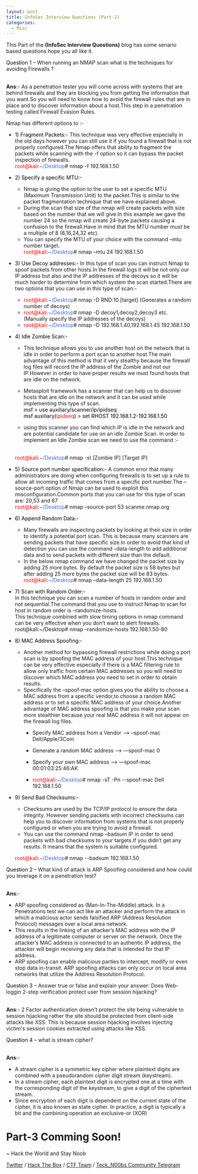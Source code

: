 ```yaml
---
layout: post
title: InfoSec Interview Questions (Part-2)
categories:
  - Misc
---
```


This Part of the **(InfoSec Interview Questions)** blog has some senario based questions hope you all like it.

<p Class="message">
  <font color="Black">Question 1</font> – When running an NMAP scan what is the techniques for avoiding Firewalls ?
</p>

<br>**Ans**:- As a penetration tester you will come across with systems that are behind firewalls and they are blocking you from getting the information that you want.So you will need to know how to avoid the firewall rules that are in place and to discover information about a host.This step in a penetration testing called Firewall Evasion Rules.
<p>Nmap has different options to :-</p>
  
  * <font color="Black">1)  Fragment Packets:-</font> 
    This technique was very effective especially in the old days however you can still use it if you found a firewall that is not properly configured.The Nmap offers that ability to fragment the packets while scanning with the -f option so it can bypass the packet inspection of firewalls.
  <br><font color="red">root@kali</font>:<font color="RoyalBlue">~/Desktop</font># nmap -f 192.168.1.50
  
  * <font color="Black">2)	Specify a specific MTU:-</font>
    * Nmap is giving the option to the user to set a specific MTU (Maximum Transmission Unit) to the packet.This is similar to the packet fragmentation technique that we have explained above.
    * During the scan that size of the nmap will create packets with size based on the number that we will give.In this example we gave the number 24 so the nmap will create 24-byte packets causing a confusion to the firewall.Have in mind that the MTU number must be a multiple of 8 (8,16,24,32 etc).  
    * You can specify the MTU of your choice with the command –mtu number target.
  <br><font color="red">root@kali</font>:<font color="RoyalBlue">~/Desktop</font># nmap –mtu 24 192.168.1.50
  
  * <font color="Black">3)	Use Decoy addresses:-</font>
  In this type of scan you can instruct Nmap to spoof packets from other hosts.In the firewall logs it will be not only our IP address but also and the IP addresses of the decoys so it will be much harder to determine from which system the scan started.There are two options that you can use in this type of scan:-
    * <font color="red">root@kali</font>:<font color="RoyalBlue">~/Desktop</font># nmap -D RND:10 [target] (Generates a random number of decoys)
    * <font color="red">root@kali</font>:<font color="RoyalBlue">~/Desktop</font># nmap -D decoy1,decoy2,decoy3 etc. (Manually specify the IP addresses of the decoys)
    * <font color="red">root@kali</font>:<font color="RoyalBlue">~/Desktop</font># nmap –D 192.168.1.40,192.168.1.45 192.168.1.50
    
  * <font color="Black">4)	Idle Zombie Scan:-</font>
    
    * This technique allows you to use another host on the network that is idle in order to perform a port scan to another host.The main advantage of this method is that it very stealthy because the firewall log files will record the IP address of the Zombie and not our IP.However in order to have proper results we must found hosts that are idle on the network.
    
    * Metasploit framework has a scanner that can help us to discover hosts that are idle on the network and it can be used while implementing this type of scan.
    <br><font color="Black">msf > use auxiliary/scanner/ip/ipidseq</font>
    <br><font color="Black">msf auxiliary(<font color="red">ipidseq</font>) > set RHOST 192.168.1.2-192.168.1.50</font>
    
    * using this scanner you can find which IP is idle in the network and are potential candidate for use on an idle Zombie Scan. In order to implement an Idle Zombie scan we need to use the command :-
    
    <br><font color="red">root@kali</font>:<font color="RoyalBlue">~/Desktop</font># nmap -sI [Zombie IP] [Target IP]
  
  * <font color="Black">5)	Source port number specification:-</font>
    A common error that many administrators are doing when configuring firewalls is to set up a rule to allow all incoming traffic that comes from a specific port number.The –source-port option of Nmap can be used to exploit this misconfiguration.Common ports that you can use for this type of scan are: 20,53 and 67
    <br><font color="red">root@kali</font>:<font color="RoyalBlue">~/Desktop</font># nmap –source-port 53 scanme.nmap.org
  
  * <font color="Black">6)	Append Random Data:- </font>
    * Many firewalls are inspecting packets by looking at their size in order to identify a potential port scan. This is because many scanners are sending packets that have specific size.In order to avoid that kind of detection you can use the command –data-length to add additional data and to send packets with different size than the default. 
    * In the below nmap command we have changed the packet size by adding 25 more bytes. By default the packet size is 58 bytes but after adding 25 more bytes the packet size will be 83 bytes.
    <br><font color="red">root@kali</font>:<font color="RoyalBlue">~/Desktop</font># nmap –data-length 25 192.168.1.50
  
  *  <font color="Black">7)	Scan with Random Order:- </font>
    <br>In this technique you can scan a number of hosts in random order and not sequential.The command that you use to instruct Nmap to scan for host in random order is –randomize-hosts.
    <br>This technique combined with slow timing options in nmap command can be very effective when you don’t want to alert firewalls.
    <br>root@kali:~/Desktop# nmap –randomize-hosts 192.168.1.50-80
  
  * <font color="Black">8)	MAC Address Spoofing:-</font>
    * Another method for bypassing firewall restrictions while doing a port scan is by spoofing the MAC address of your host.This technique can be very effective especially if there is a MAC filtering rule to allow only traffic from certain MAC addresses so you will need to discover which MAC address you need to set in order to obtain results.
    * Specifically the –spoof-mac option gives you the ability to choose a MAC address from a specific vendor,to choose a random MAC address or to set a specific MAC address of your choice.Another advantage of MAC address spoofing is that you make your scan more stealthier because your real MAC address it will not appear on the firewall log files.
      * Specify MAC address from a Vendor —-> –spoof-mac Dell/Apple/3Com
      * Generate a random MAC address —-> —spoof-mac 0
      * Specify your own MAC address —-> —spoof-mac 00:01:03:25:46:AK
      
      * <font color="red">root@kali</font>:<font color="RoyalBlue">~/Desktop</font># nmap -sT -Pn --spoof-mac Dell 192.168.1.50
  
  * <font color="Black">9)	Send Bad Checksums:-</font>
    * Checksums are used by the TCP/IP protocol to ensure the data integrity. However sending packets with incorrect checksums can help you to discover information from systems that is not properly configured or when you are trying to avoid a firewall.
    * You can use the command nmap –badsum IP in order to send packets with bad checksums to your targets.If you didn’t get any results. It means that the system is suitable configured.
    
    <font color="red">root@kali</font>:<font color="RoyalBlue">~/Desktop</font># nmap --badsum 192.168.1.50
  
  
<p Class="message">
  <font color="Black">Question 2</font> – What kind of attack is ARP Spoofing considered and how could you leverage it on a penetration test?
</p>

<br>**Ans**:- 
  * ARP spoofing considered as (Man-In-The-Middle) attack. In a Penetrations test we can act like an attacker and perform the attack in which a malicious actor sends falsified ARP (Address Resolution Protocol) messages over a local area network.
  * This results in the linking of an attacker’s MAC address with the IP address of a legitimate computer or server on the network. Once the attacker’s MAC address is connected to an authentic IP address, the attacker will begin receiving any data that is intended for that IP address.
  * ARP spoofing can enable malicious parties to intercept, modify or even stop data in-transit. ARP spoofing attacks can only occur on local area networks that utilize the Address Resolution Protocol.
  
<p Class="message">
  <font color="Black">Question 3</font> – Answer true or false and explain your answer: Does Web-loggin 2-step verification protect user from session hijacking?
</p>

<br>**Ans**:- 2 Factor authentication doesn't protect the site being vulnerable to session hijacking rather the site should be protected from client-side attacks like XSS. This is because session hijacking involves injecting victim's session cookies extracted using attacks like XSS.

<p Class="message">
  <font color="Black">Question 4</font> – what is stream cipher?
</p>

<br>**Ans**:- 
  * A stream cipher is a symmetric key cipher where plaintext digits are combined with a pseudorandom cipher digit stream (keystream).
  * In a stream cipher, each plaintext digit is encrypted one at a time with the corresponding digit of the keystream, to give a digit of the ciphertext stream. 
  * Since encryption of each digit is dependent on the current state of the cipher, it is also known as state cipher. In practice, a digit is typically a bit and the combining operation an exclusive-or (XOR)
  
<h1 Class="message">
  Part-3 Comming Soon!
</h1>

<p class="message">
  ~ Hack the World and Stay Noob
</p>

[Twitter](https://twitter.com/Teck__K2) / [Hack The Box](https://www.hackthebox.eu/profile/966) / [CTF Team](https://ctftime.org/team/20102) /
[Teck_N00bs Community Telegram](https://t.me/Teck_N00bs)

<script src="https://www.hackthebox.eu/badge/966"> </script>
  
    
    
    
    
    
    
    
